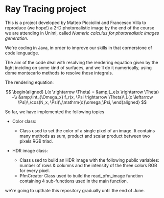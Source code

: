 # Ray Tracing project

This is a project developed by Matteo Picciolini and Francesco Villa to reproduce (we hope!) a 2-D photorealistic image by the end of the course we are attending in Unimi, called *Numeric calculus for photorealistic images generation*.

We're coding in Java, in order to improve our skills in that cornerstone of code lenguadge.

The aim of the code deal with resolving the rendering equation given by the light inciding on some kind of surfaces, and we'll do it numerically, using dome montecarlo methods to resolve those integrals. 

The rendering equation:

$$
\begin{aligned}
L(x \rightarrow \Theta) = &amp;L_e(x \rightarrow \Theta) +\\
&amp;\int_{\Omega_x} f_r(x, \Psi \rightarrow \Theta)\,L(x \leftarrow
\Psi)\,\cos(N_x, \Psi)\,\mathrm{d}\omega_\Psi,
\end{aligned}
$$

So far, we have implemented the following topics

-   Color class:
    -   Class used to set the color of a single pixel of an image. It contains many methods as sum, product and scalar product between two pixels RGB triad.
 
-   HDR image class:
    -    Class used to build an HDR image with the following public variables: number of rows & columns and the intensity of the three colors RGB for every pixel.
    -    PfmCreator Class used to build the read_pfm_image function containing 4 sub-functions used in the main function.


we're going to upthate this repository gradually until the end of June. 